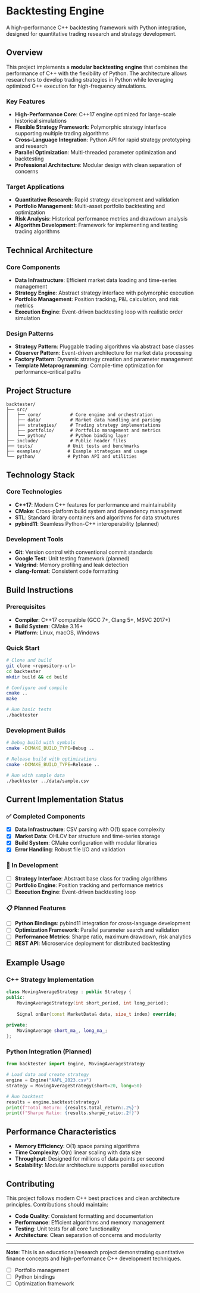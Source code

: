 # Backtesting Engine

A high-performance C++ backtesting framework with Python integration, designed for quantitative trading research and strategy development.

## Overview

This project implements a **modular backtesting engine** that combines the performance of C++ with the flexibility of Python. The architecture allows researchers to develop trading strategies in Python while leveraging optimized C++ execution for high-frequency simulations.

### Key Features

- **High-Performance Core**: C++17 engine optimized for large-scale historical simulations
- **Flexible Strategy Framework**: Polymorphic strategy interface supporting multiple trading algorithms  
- **Cross-Language Integration**: Python API for rapid strategy prototyping and research
- **Parallel Optimization**: Multi-threaded parameter optimization and backtesting
- **Professional Architecture**: Modular design with clean separation of concerns

### Target Applications

- **Quantitative Research**: Rapid strategy development and validation
- **Portfolio Management**: Multi-asset portfolio backtesting and optimization
- **Risk Analysis**: Historical performance metrics and drawdown analysis
- **Algorithm Development**: Framework for implementing and testing trading algorithms

## Technical Architecture

### Core Components

- **Data Infrastructure**: Efficient market data loading and time-series management
- **Strategy Engine**: Abstract strategy interface with polymorphic execution
- **Portfolio Management**: Position tracking, P&L calculation, and risk metrics
- **Execution Engine**: Event-driven backtesting loop with realistic order simulation

### Design Patterns

- **Strategy Pattern**: Pluggable trading algorithms via abstract base classes
- **Observer Pattern**: Event-driven architecture for market data processing
- **Factory Pattern**: Dynamic strategy creation and parameter management
- **Template Metaprogramming**: Compile-time optimization for performance-critical paths

## Project Structure
```
backtester/
├── src/
│   ├── core/           # Core engine and orchestration
│   ├── data/           # Market data handling and parsing
│   ├── strategies/     # Trading strategy implementations  
│   ├── portfolio/      # Portfolio management and metrics
│   └── python/         # Python binding layer
├── include/            # Public header files
├── tests/             # Unit tests and benchmarks
├── examples/          # Example strategies and usage
└── python/            # Python API and utilities
```

## Technology Stack

### Core Technologies
- **C++17**: Modern C++ features for performance and maintainability
- **CMake**: Cross-platform build system and dependency management
- **STL**: Standard library containers and algorithms for data structures
- **pybind11**: Seamless Python-C++ interoperability (planned)

### Development Tools
- **Git**: Version control with conventional commit standards
- **Google Test**: Unit testing framework (planned)
- **Valgrind**: Memory profiling and leak detection
- **clang-format**: Consistent code formatting

## Build Instructions

### Prerequisites
- **Compiler**: C++17 compatible (GCC 7+, Clang 5+, MSVC 2017+)
- **Build System**: CMake 3.16+
- **Platform**: Linux, macOS, Windows

### Quick Start
```bash
# Clone and build
git clone <repository-url>
cd backtester
mkdir build && cd build

# Configure and compile
cmake ..
make

# Run basic tests
./backtester
```

### Development Builds
```bash
# Debug build with symbols
cmake -DCMAKE_BUILD_TYPE=Debug ..

# Release build with optimizations  
cmake -DCMAKE_BUILD_TYPE=Release ..

# Run with sample data
./backtester ../data/sample.csv
```

## Current Implementation Status

### ✅ Completed Components
- [x] **Data Infrastructure**: CSV parsing with O(1) space complexity
- [x] **Market Data**: OHLCV bar structure and time-series storage
- [x] **Build System**: CMake configuration with modular libraries
- [x] **Error Handling**: Robust file I/O and validation

### 🚧 In Development
- [ ] **Strategy Interface**: Abstract base class for trading algorithms
- [ ] **Portfolio Engine**: Position tracking and performance metrics
- [ ] **Execution Engine**: Event-driven backtesting loop

### 📋 Planned Features
- [ ] **Python Bindings**: pybind11 integration for cross-language development
- [ ] **Optimization Framework**: Parallel parameter search and validation
- [ ] **Performance Metrics**: Sharpe ratio, maximum drawdown, risk analytics
- [ ] **REST API**: Microservice deployment for distributed backtesting

## Example Usage

### C++ Strategy Implementation
```cpp
class MovingAverageStrategy : public Strategy {
public:
    MovingAverageStrategy(int short_period, int long_period);
    
    Signal onBar(const MarketData& data, size_t index) override;
    
private:
    MovingAverage short_ma_, long_ma_;
};
```

### Python Integration (Planned)
```python
from backtester import Engine, MovingAverageStrategy

# Load data and create strategy
engine = Engine("AAPL_2023.csv")
strategy = MovingAverageStrategy(short=20, long=50)

# Run backtest
results = engine.backtest(strategy)
print(f"Total Return: {results.total_return:.2%}")
print(f"Sharpe Ratio: {results.sharpe_ratio:.2f}")
```

## Performance Characteristics

- **Memory Efficiency**: O(1) space parsing algorithms
- **Time Complexity**: O(n) linear scaling with data size
- **Throughput**: Designed for millions of data points per second
- **Scalability**: Modular architecture supports parallel execution

## Contributing

This project follows modern C++ best practices and clean architecture principles. Contributions should maintain:

- **Code Quality**: Consistent formatting and documentation
- **Performance**: Efficient algorithms and memory management  
- **Testing**: Unit tests for all core functionality
- **Architecture**: Clean separation of concerns and modularity

---

**Note**: This is an educational/research project demonstrating quantitative finance concepts and high-performance C++ development techniques.
- [ ] Portfolio management
- [ ] Python bindings
- [ ] Optimization framework
